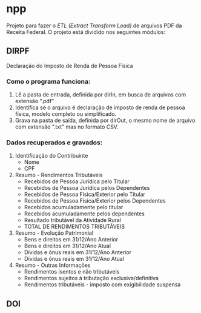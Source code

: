 # npp

Projeto para fazer o _ETL (Extract Transform Load)_ de arquivos PDF da Receita Federal. O projeto está dividido nos seguintes módulos:

## DIRPF

Declaração do Imposto de Renda de Pessoa Física

### Como o programa funciona:

1. Lê a pasta de entrada, definida por dirIn, em busca de arquivos com extensão “.pdf”
2. Identifica se o arquivo é declaração de imposto de renda de pessoa física, modelo completo ou simplificado.
3. Grava na pasta de saída, definida por dirOut, o mesmo nome de arquivo com extensão “.txt” mas no formato CSV.

### Dados recuperados e gravados:

1. Identificação do Contribuinte
    - Nome
    - CPF
2. Resumo - Rendimentos Tributáveis
    - Recebidos de Pessoa Jurídica pelo Titular
    - Recebidos de Pessoa Jurídica pelos Dependentes
    - Recebidos de Pessoa Física/Exterior pelo Titular
    - Recebidos de Pessoa Física/Exterior pelos Dependentes
    - Recebidos acumuladamente pelo titular
    - Recebidos acumuladamente pelos dependentes
    - Resultado tributável da Atividade Rural
    - TOTAL DE RENDIMENTOS TRIBUTÁVEIS
3. Resumo - Evolução Patrimonial
    - Bens e direitos em 31/12/Ano Anterior
    - Bens e direitos em 31/12/Ano Atual
    - Dívidas e ônus reais em 31/12/Ano Anterior
    - Dívidas e ônus reais em 31/12/Ano Atual
4. Resumo - Outras Informações
    - Rendimentos isentos e não tributáveis
    - Rendimentos sujeitos à tributação exclusiva/definitiva
    - Rendimentos tributáveis - imposto com exigibilidade suspensa


## DOI